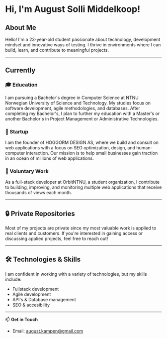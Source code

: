 # Hi, I'm August Solli Middelkoop!

## About Me
Hello! I'm a 23-year-old student passionate about technology, development mindset and innovative ways of testing. I thrive in environments where I can build, learn, and contribute to meaningful projects.

---

## Currently
### 🎓 Education
I am pursuing a Bachelor's degree in Computer Science at NTNU Norwegian University of Science and Technology. My studies focus on software development, agile methodologies, and databases. After completing my Bachelor's, I plan to further my education with a Master's or another Bachelor's in Project Management or Administrative Technologies.

### 🚀 Startup
I am the founder of HOGGORM DESIGN AS, where we build and consult on web applications with a focus on SEO optimization, design, and human-computer interaction. Our mission is to help small businesses gain traction in an ocean of millions of web applications.

### 🤝 Voluntary Work
As a full-stack developer at OrbitNTNU, a student organization, I contribute to building, improving, and monitoring multiple web applications that receive thousands of views each month.

---

## 🔒 Private Repositories
Most of my projects are private since my most valuable work is applied to real clients and customers. If you're interested in gaining access or discussing applied projects, feel free to reach out!

---

## 🛠 Technologies & Skills
I am confident in working with a variety of technologies, but my skills include:
- Fullstack development
- Agile development
- API's & Database management
- SEO & accesibility

---

📫 **Get in Touch**
- Email: august.kampen@gmail.com




